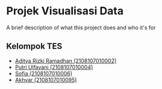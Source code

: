 # Projek Visualisasi Data

A brief description of what this project does and who it's for


## Kelompok TES

- [Aditya Rizki Ramadhan (2108107010002)](https://www.github.com/)
- [Putri Ulfayani (2108107010004)](https://www.github.com/)
- [Sofia (2108107010006)](https://www.github.com/)
- [Akhyar (2108107010095)](https://www.github.com/)

